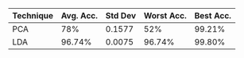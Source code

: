 | Technique   | Avg. Acc.   |   Std Dev | Worst Acc.   | Best Acc.   |
|-------------|-------------|-----------|--------------|-------------|
| PCA         | 78%         |    0.1577 | 52%          | 99.21%      |
| LDA         | 96.74%      |    0.0075 | 96.74%       | 99.80%      |